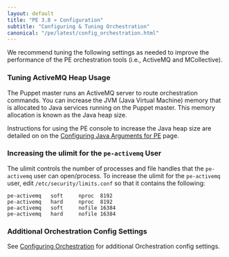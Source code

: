```yaml
---
layout: default
title: "PE 3.8 » Configuration"
subtitle: "Configuring & Tuning Orchestration"
canonical: "/pe/latest/config_orchestration.html"
---
```


We recommend tuning the following settings as needed to improve the performance of the PE orchestration tools (i.e., ActiveMQ and MCollective).

### Tuning ActiveMQ Heap Usage

The Puppet master runs an ActiveMQ server to route orchestration commands. You can increase the JVM (Java Virtual Machine) memory that is allocated to Java services running on the Puppet master. This memory allocation is known as the Java heap size.

Instructions for using the PE console to increase the Java heap size are detailed on on the [Configuring Java Arguments for PE](./config_java_args.html#pe-puppet-server-service) page.


### Increasing the ulimit for the `pe-activemq` User

The ulimit controls the number of processes and file handles that the `pe-activemq` user can open/process. To increase the ulimit for the `pe-activemq` user, edit `/etc/security/limits.conf` so that it contains the following:

    pe-activemq   soft     nproc  8192
    pe-activemq   hard     nproc  8192
    pe-activemq   soft     nofile 16384
    pe-activemq   hard     nofile 16384

### Additional Orchestration Config Settings

See [Configuring Orchestration](./orchestration_config.html) for additional Orchestration config settings.
